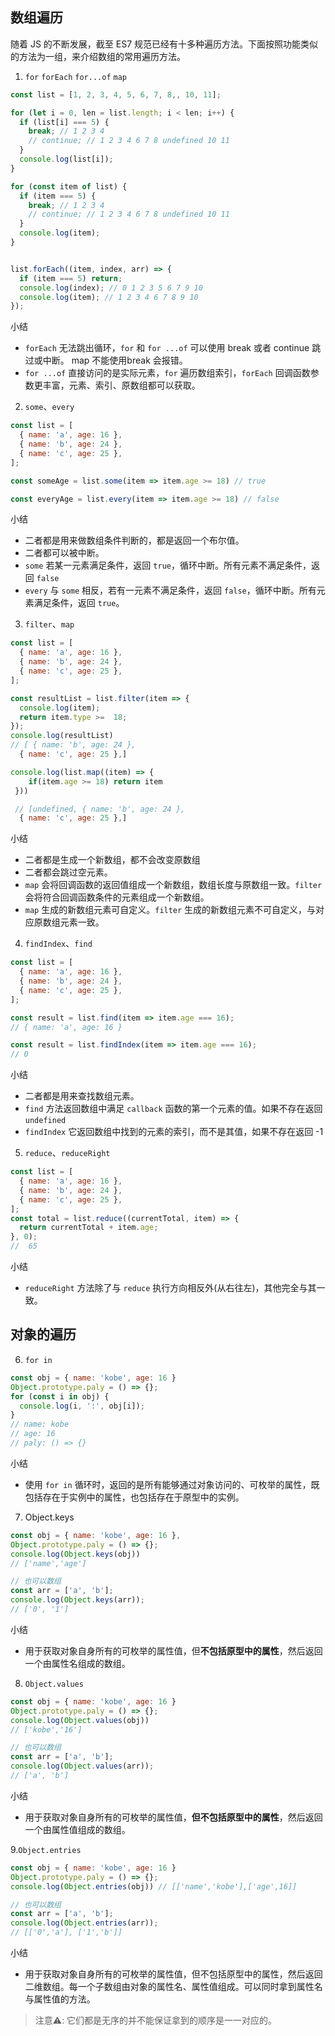 ## 数组遍历

随着 JS 的不断发展，截至 ES7 规范已经有十多种遍历方法。下面按照功能类似的方法为一组，来介绍数组的常用遍历方法。

1. `for` `forEach` `for...of` `map`

```js
const list = [1, 2, 3, 4, 5, 6, 7, 8,, 10, 11];

for (let i = 0, len = list.length; i < len; i++) {
  if (list[i] === 5) {
    break; // 1 2 3 4
    // continue; // 1 2 3 4 6 7 8 undefined 10 11
  }
  console.log(list[i]);
}

for (const item of list) {
  if (item === 5) {
    break; // 1 2 3 4
    // continue; // 1 2 3 4 6 7 8 undefined 10 11
  }
  console.log(item);
}


list.forEach((item, index, arr) => {
  if (item === 5) return;
  console.log(index); // 0 1 2 3 5 6 7 9 10
  console.log(item); // 1 2 3 4 6 7 8 9 10
});
```

小结
* `forEach` 无法跳出循环，`for` 和 `for ...of` 可以使用 break 或者 continue 跳过或中断。 map 不能使用break 会报错。
* `for ...of` 直接访问的是实际元素，`for` 遍历数组索引，`forEach` 回调函数参数更丰富，元素、索引、原数组都可以获取。

2. `some`、`every`

```js
const list = [
  { name: 'a', age: 16 },
  { name: 'b', age: 24 },
  { name: 'c', age: 25 },
];

const someAge = list.some(item => item.age >= 18) // true

const everyAge = list.every(item => item.age >= 18) // false
```

小结
* 二者都是用来做数组条件判断的，都是返回一个布尔值。
* 二者都可以被中断。
* `some` 若某一元素满足条件，返回 `true`，循环中断。所有元素不满足条件，返回 `false`
* `every` 与 `some` 相反，若有一元素不满足条件，返回 `false`，循环中断。所有元素满足条件，返回 `true`。

3. `filter`、`map`

```js
const list = [
  { name: 'a', age: 16 },
  { name: 'b', age: 24 },
  { name: 'c', age: 25 },
];

const resultList = list.filter(item => {
  console.log(item);
  return item.type >=  18;
});
console.log(resultList)
// [ { name: 'b', age: 24 },
  { name: 'c', age: 25 },]

console.log(list.map((item) => {
    if(item.age >= 18) return item
 }))

 // [undefined, { name: 'b', age: 24 },
  { name: 'c', age: 25 },]

```

小结
* 二者都是生成一个新数组，都不会改变原数组
* 二者都会跳过空元素。
* `map` 会将回调函数的返回值组成一个新数组，数组长度与原数组一致。`filter` 会将符合回调函数条件的元素组成一个新数组。
* `map` 生成的新数组元素可自定义。`filter` 生成的新数组元素不可自定义，与对应原数组元素一致。

4. `findIndex`、`find`

```js
const list = [
  { name: 'a', age: 16 },
  { name: 'b', age: 24 },
  { name: 'c', age: 25 },
];

const result = list.find(item => item.age === 16);
// { name: 'a', age: 16 }

const result = list.findIndex(item => item.age === 16);
// 0
```
小结

* 二者都是用来查找数组元素。
* `find` 方法返回数组中满足 `callback` 函数的第一个元素的值。如果不存在返回 `undefined`
* `findIndex` 它返回数组中找到的元素的索引，而不是其值，如果不存在返回 -1

5. `reduce`、`reduceRight`

```js
const list = [
  { name: 'a', age: 16 },
  { name: 'b', age: 24 },
  { name: 'c', age: 25 },
];
const total = list.reduce((currentTotal, item) => {
  return currentTotal + item.age;
}, 0);
//  65
```

小结

* `reduceRight` 方法除了与 `reduce` 执行方向相反外(从右往左)，其他完全与其一致。

## 对象的遍历

6. `for in`

```js
const obj = { name: 'kobe', age: 16 }
Object.prototype.paly = () => {};
for (const i in obj) {
  console.log(i, ':', obj[i]);
}
// name: kobe
// age: 16
// paly: () => {}
```
小结
* 使用 `for in` 循环时，返回的是所有能够通过对象访问的、可枚举的属性，既包括存在于实例中的属性，也包括存在于原型中的实例。

7. Object.keys

```js
const obj = { name: 'kobe', age: 16 },
Object.prototype.paly = () => {};
console.log(Object.keys(obj))
// ['name','age']

// 也可以数组
const arr = ['a', 'b'];
console.log(Object.keys(arr));
// ['0', '1']
```
小结
* 用于获取对象自身所有的可枚举的属性值，但**不包括原型中的属性**，然后返回一个由属性名组成的数组。

8. `Object.values`

```js
const obj = { name: 'kobe', age: 16 }
Object.prototype.paly = () => {};
console.log(Object.values(obj))
// ['kobe','16']

// 也可以数组
const arr = ['a', 'b'];
console.log(Object.values(arr));
// ['a', 'b']
```

小结
* 用于获取对象自身所有的可枚举的属性值，**但不包括原型中的属性**，然后返回一个由属性值组成的数组。

9.`Object.entries`

```js
const obj = { name: 'kobe', age: 16 }
Object.prototype.paly = () => {};
console.log(Object.entries(obj)) // [['name','kobe'],['age',16]]

// 也可以数组
const arr = ['a', 'b'];
console.log(Object.entries(arr));
// [['0','a'], ['1','b']]
```
小结
* 用于获取对象自身所有的可枚举的属性值，但不包括原型中的属性，然后返回二维数组。每一个子数组由对象的属性名、属性值组成。可以同时拿到属性名与属性值的方法。

> 注意⚠️: 它们都是无序的并不能保证拿到的顺序是一一对应的。

